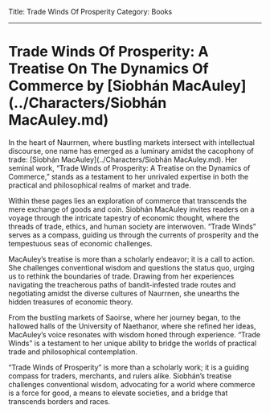 Title: Trade Winds Of Prosperity
Category: Books

---
# Trade Winds Of Prosperity: A Treatise On The Dynamics Of Commerce by [Siobhán MacAuley](../Characters/Siobhán MacAuley.md)

In the heart of Naurrnen, where bustling markets intersect with intellectual discourse, one name has emerged as a luminary amidst the cacophony of trade: [Siobhán MacAuley](../Characters/Siobhán MacAuley.md). Her seminal work, &ldquo;Trade Winds of Prosperity: A Treatise on the Dynamics of Commerce,&rdquo; stands as a testament to her unrivaled expertise in both the practical and philosophical realms of market and trade.

Within these pages lies an exploration of commerce that transcends the mere exchange of goods and coin. Siobhán MacAuley invites readers on a voyage through the intricate tapestry of economic thought, where the threads of trade, ethics, and human society are interwoven. &ldquo;Trade Winds&rdquo; serves as a compass, guiding us through the currents of prosperity and the tempestuous seas of economic challenges.

MacAuley&rsquo;s treatise is more than a scholarly endeavor; it is a call to action. She challenges conventional wisdom and questions the status quo, urging us to rethink the boundaries of trade. Drawing from her experiences navigating the treacherous paths of bandit-infested trade routes and negotiating amidst the diverse cultures of Naurrnen, she unearths the hidden treasures of economic theory.

From the bustling markets of Saoirse, where her journey began, to the hallowed halls of the University of Naethanor, where she refined her ideas, MacAuley&rsquo;s voice resonates with wisdom honed through experience. &ldquo;Trade Winds&rdquo; is a testament to her unique ability to bridge the worlds of practical trade and philosophical contemplation.

&ldquo;Trade Winds of Prosperity&rdquo; is more than a scholarly work; it is a guiding compass for traders, merchants, and rulers alike. Siobhán&rsquo;s treatise challenges conventional wisdom, advocating for a world where commerce is a force for good, a means to elevate societies, and a bridge that transcends borders and races.

